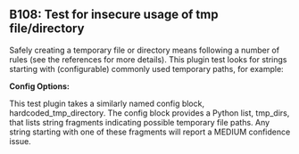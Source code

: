 B108: Test for insecure usage of tmp file/directory
---------------------------------------------------

Safely creating a temporary file or directory means following a number of rules
(see the references for more details). This plugin test looks for strings
starting with (configurable) commonly used temporary paths, for example:

**Config Options:**

This test plugin takes a similarly named config block,
hardcoded_tmp_directory. The config block provides a Python list, tmp_dirs,
that lists string fragments indicating possible temporary file paths. Any
string starting with one of these fragments will report a MEDIUM confidence
issue.

